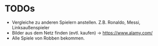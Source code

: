 # TODOs

* Vergleiche zu anderen Spielern anstellen. Z.B. Ronaldo, Messi, Linksaußenspieler
* Bilder aus dem Netz finden (evtl. kaufen) -> https://www.alamy.com/
* Alle Spiele von Robben bekommen.